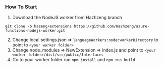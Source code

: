 ### How To Start
1. Download the NodeJS worker from Hazhzeng branch
```
git clone -b hazeng/extensions https://github.com/Hazhzeng/azure-functions-nodejs-worker.git
```
2. Change local.settings.json => `languageWorkers:node:workerDirectory` to point to `<your worker folder>`
3. Change node_modules => NewExtension => index.js and point to `<your worker folder>/dist/src/public/Interfaces`
4. Go to your worker folder run `npm install` and `npm run build`